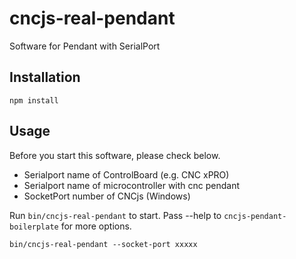 # cncjs-real-pendant
Software for Pendant with SerialPort

## Installation
```
npm install
```

## Usage

Before you start this software, please check below.

- Serialport name of ControlBoard (e.g. CNC xPRO)
- Serialport name of microcontroller with cnc pendant
- SocketPort number of CNCjs (Windows)

Run `bin/cncjs-real-pendant` to start. Pass --help to `cncjs-pendant-boilerplate` for more options.

```
bin/cncjs-real-pendant --socket-port xxxxx
```
